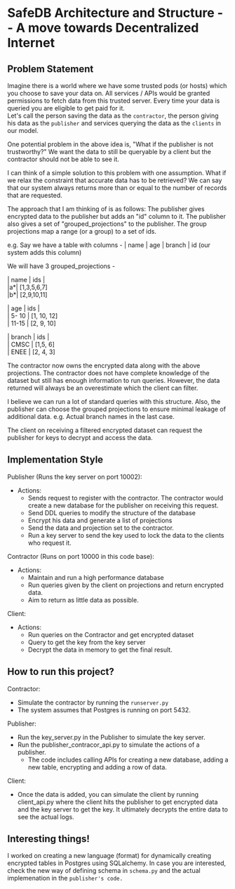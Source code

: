 # SafeDB Architecture and Structure -- A move towards Decentralized Internet

## Problem Statement
Imagine there is a world where we have some trusted pods (or hosts) which you choose to save your data on. All services / APIs would be granted permissions to fetch data from this trusted server. Every time your data is queried you are eligible to get paid for it.  
Let's call the person saving the data as the `contractor`, the person giving his data as the `publisher` and services querying the data as the `clients` in our model.

One potential problem in the above idea is, "What if the publisher is not trustworthy?" We want the data to still be queryable by a client but the contractor should not be able to see it. 

I can think of a simple solution to this problem with one assumption. What if we relax the constraint that accurate data has to be retrieved? We can say that our system always returns more than or equal to the number of records that are requested. 

The approach that I am thinking of is as follows: 
The publisher gives encrypted data to the publisher but adds an "id" column to it. The publisher also gives a set of "grouped_projections" to the publisher. The group projections map a range (or a group) to a set of ids. 

e.g. Say we have a table with columns -
| name | age | branch | id (our system adds this column)

We will have 3 grouped_projections - 
  
| name | ids |                                                       
|a*| [1,3,5,6,7]                                 
|b*| [2,9,10,11]                                

| age | ids |  
| 5- 10 | [1, 10, 12]  
| 11-15 | [2, 9, 10]  

| branch | ids |  
| CMSC | [1,5, 6]  
| ENEE | [2, 4, 3]  


The contractor now owns the encrypted data along with the above projections. The contractor does not have complete knowledge of the dataset but still has enough information to run queries. However, the data returned will always be an overestimate which the client can filter.

I believe we can run a lot of standard queries with this structure. Also, the publisher can choose the grouped projections to ensure minimal leakage of additional data. e.g. Actual branch names in the last case.

The client on receiving a filtered encrypted dataset can request the publisher for keys to decrypt and access the data. 

## Implementation Style
Publisher (Runs the key server on port 10002): 
  - Actions:
    - Sends request to register with the contractor. The contractor would create a new database for the publisher on receiving this request.
    - Send DDL queries to modify the structure of the database
    - Encrypt his data and generate a list of projections
    - Send the data and projection set to the contractor.
    - Run a key server to send the key used to lock the data to the clients who request it. 
   
Contractor (Runs on port 10000 in this code base):  
   - Actions:
     - Maintain and run a high performance database
     - Run queries given by the client on projections and return encrypted data. 
     - Aim to return as little data as possible. 
    
Client:  
   - Actions:  
      - Run queries on the Contractor and get encrypted dataset
      - Query to get the key from the key server
      - Decrypt the data in memory to get the final result. 
    
## How to run this project? 
Contractor:  
   - Simulate the contractor by running the `runserver.py`
   - The system assumes that Postgres is running on port 5432. 
    
Publisher:  
   - Run the key_server.py in the Publisher to simulate the key server.
   - Run the publisher_contracor_api.py to simulate the actions of a publisher.
       - The code includes calling APIs for creating a new database, adding a new table, encrypting and adding a row of data.
        
Client:  
   - Once the data is added, you can simulate the client by running client_api.py where the client hits the publisher to get encrypted data
    and the key server to get the key. It ultimately decrypts the entire data to see the actual logs. 
    
    
## Interesting things!
I worked on creating a new language (format) for dynamically creating encrypted tables in Postgres using SQLalchemy. In case you are interested, check the new way of defining schema in `schema.py` and the actual implemenation in the `publisher's code.`
    